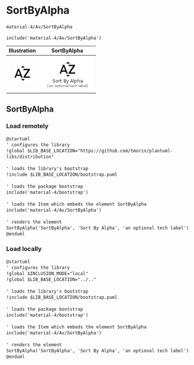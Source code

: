 # SortByAlpha


```text
material-4/Av/SortByAlpha
```

```text
include('material-4/Av/SortByAlpha')
```



| Illustration | SortByAlpha |
| :---: | :---: |
| ![illustration for Illustration](../../material-4/Av/SortByAlpha.png) | ![illustration for SortByAlpha](../../material-4/Av/SortByAlpha.Local.png) |




## SortByAlpha

### Load remotely
```plantuml
@startuml
' configures the library
!global $LIB_BASE_LOCATION="https://github.com/tmorin/plantuml-libs/distribution"

' loads the library's bootstrap
!include $LIB_BASE_LOCATION/bootstrap.puml

' loads the package bootstrap
include('material-4/bootstrap')

' loads the Item which embeds the element SortByAlpha
include('material-4/Av/SortByAlpha')

' renders the element
SortByAlpha('SortByAlpha', 'Sort By Alpha', 'an optional tech label')
@enduml
```

### Load locally
```plantuml
@startuml
' configures the library
!global $INCLUSION_MODE="local"
!global $LIB_BASE_LOCATION="../.."

' loads the library's bootstrap
!include $LIB_BASE_LOCATION/bootstrap.puml

' loads the package bootstrap
include('material-4/bootstrap')

' loads the Item which embeds the element SortByAlpha
include('material-4/Av/SortByAlpha')

' renders the element
SortByAlpha('SortByAlpha', 'Sort By Alpha', 'an optional tech label')
@enduml
```

